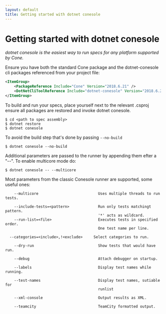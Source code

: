 ```yaml
---
layout: default
title: Getting started with dotnet conesole
---
```

# Getting started with dotnet conesole
_dotnet conesole is the easiest way to run specs for any platform supported by Cone._

Ensure you have both the standard Cone package and the dotnet-conesole cli packages referenced from your project file:
```xml
<ItemGroup>
    <PackageReference Include="Cone" Version="2018.6.21" /> 
    <DotNetCliToolReference Include="dotnet-conesole" Version="2018.6.21" /> 
</ItemGroup>
```

To build and run your specs, place yourself next to the relevant .csproj
ensure all packages are restored and invoke dotnet conesole.
```
$ cd <path to spec assembly>
$ dotnet restore
$ dotnet conesole
```

To avoid the build step that's done by passing `--no-build`
```
$ dotnet conesole --no-build
```

Additional parameters are passed to the runner by appending them efter a "--".
To enable multicore mode do:
```
$ dotnet conesole -- --multicore
```
Most parameters from the classic Conesole runner are supported, some useful ones:
```
	--multicore                           Uses multiple threads to run tests.

	--include-tests=<pattern>             Run only tests matchingt pattern.
	                                      '*' acts as wildcard.
	--run-list=<file>                     Executes tests in specified order.
	                                      One test name per line.

  --categories=<include>,!<exclude>     Select categories to run.

	--dry-run                             Show tests that would have run.

	--debug                               Attach debugger on startup.

	--labels                              Display test names while running.

	--test-names                          Display test names, sutiable for 
	                                      runlist

	--xml-console                         Output results as XML.
	
	--teamcity                            TeamCity formatted output.
```